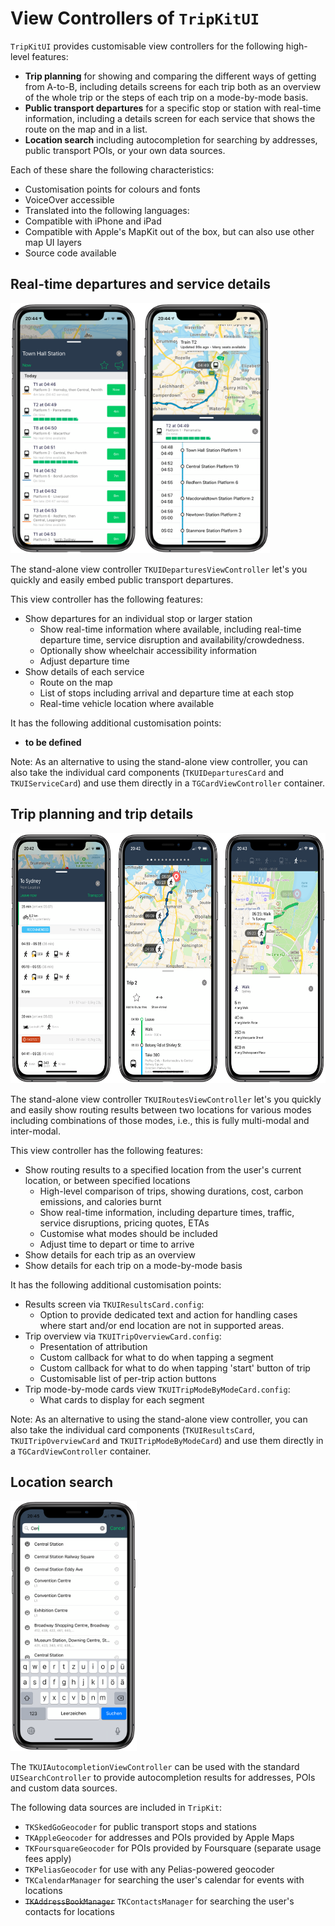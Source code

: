 # View Controllers of `TripKitUI` 

`TripKitUI` provides customisable view controllers for the following high-level features:

- **Trip planning** for showing and comparing the different ways of getting from A-to-B, including details screens for each trip both as an overview of the whole trip or the steps of each trip on a mode-by-mode basis.
- **Public transport departures** for a specific stop or station with real-time information, including a details screen for each service that shows the route on the map and in a list.
- **Location search** including autocompletion for searching by addresses, public transport POIs, or your own data sources.

Each of these share the following characteristics:

- Customisation points for colours and fonts
- VoiceOver accessible
- Translated into the following languages: 
- Compatible with iPhone and iPad
- Compatible with Apple's MapKit out of the box, but can also use other map UI layers
- Source code available

## Real-time departures and service details

<img src="assets/departures.png" height="400px" />

The stand-alone view controller `TKUIDeparturesViewController` let's you quickly and easily embed public transport departures. 

This view controller has the following features:

- Show departures for an individual stop or larger station
	- Show real-time information where available, including real-time departure time, service disruption and availability/crowdedness.
	- Optionally show wheelchair accessibility information
	- Adjust departure time
- Show details of each service
	- Route on the map
	- List of stops including arrival and departure time at each stop
	- Real-time vehicle location where available

It has the following additional customisation points:

- **to be defined**

Note: As an alternative to using the stand-alone view controller, you can also take the individual card components (`TKUIDeparturesCard` and `TKUIServiceCard`) and use them directly in a `TGCardViewController` container.

## Trip planning and trip details

<img src="assets/routing.png" height="400px" />

The stand-alone view controller `TKUIRoutesViewController` let's you quickly and easily show routing results between two locations for various modes including combinations of those modes, i.e., this is fully multi-modal and inter-modal.

This view controller has the following features:

- Show routing results to a specified location from the user's current location, or between specified locations
	- High-level comparison of trips, showing durations, cost, carbon emissions, and calories burnt
	- Show real-time information, including departure times, traffic, service disruptions, pricing quotes, ETAs
	- Customise what modes should be included
	- Adjust time to depart or time to arrive
- Show details for each trip as an overview
- Show details for each trip on a mode-by-mode basis

It has the following additional customisation points:

- Results screen via `TKUIResultsCard.config`:
	- Option to provide dedicated text and action for handling cases where start and/or end location are not in supported areas.
- Trip overview via `TKUITripOverviewCard.config`:
	- Presentation of attribution
	- Custom callback for what to do when tapping a segment
	- Custom callback for what to do when tapping 'start' button of trip
	- Customisable list of per-trip action buttons
- Trip mode-by-mode cards view `TKUITripModeByModeCard.config`:
	- What cards to display for each segment

Note: As an alternative to using the stand-alone view controller, you can also take the individual card components (`TKUIResultsCard`, `TKUITripOverviewCard` and `TKUITripModeByModeCard`) and use them directly in a `TGCardViewController` container.


## Location search

<img src="assets/search.png" height="400px" />

The `TKUIAutocompletionViewController` can be used with the standard `UISearchController` to provide autocompletion results for addresses, POIs and custom data sources.

The following data sources are included in `TripKit`:

- `TKSkedGoGeocoder` for public transport stops and stations
- `TKAppleGeocoder` for addresses and POIs provided by Apple Maps
- `TKFoursquareGeocoder` for POIs provided by Foursquare (separate usage fees apply)
- `TKPeliasGeocoder` for use with any Pelias-powered geocoder
- `TKCalendarManager` for searching the user's calendar for events with locations
- ~~`TKAddressBookManager`~~ `TKContactsManager` for searching the  user's contacts for locations